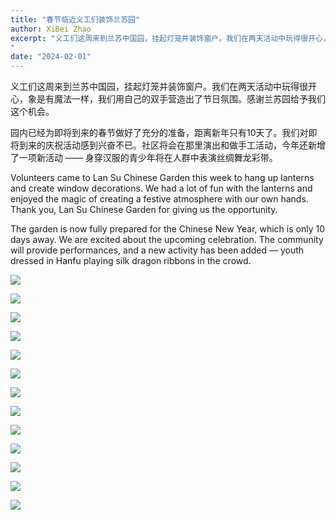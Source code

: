 ```yaml
---
title: "春节临近义工们装饰兰苏园"
author: XiBei Zhao
excerpt: "义工们这周来到兰苏中国园，挂起灯笼并装饰窗户。我们在两天活动中玩得很开心，象是有魔法一样，我们用自己的双手营造出了节日氛围。感谢兰苏园给予我们这个机会。园内已经为即将到来的春节做好了充分的准备，距离新年只有10天了。我们对即将到来的庆祝活动感到兴奋不已。社区将会在那里演出和做手工活动，今年还新增了一项新活动 —— 身穿汉服的青少年将在人群中表演丝绸舞龙彩带。
"
date: "2024-02-01"
---
```


义工们这周来到兰苏中国园，挂起灯笼并装饰窗户。我们在两天活动中玩得很开心，象是有魔法一样，我们用自己的双手营造出了节日氛围。感谢兰苏园给予我们这个机会。

园内已经为即将到来的春节做好了充分的准备，距离新年只有10天了。我们对即将到来的庆祝活动感到兴奋不已。社区将会在那里演出和做手工活动，今年还新增了一项新活动 —— 身穿汉服的青少年将在人群中表演丝绸舞龙彩带。

Volunteers came to Lan Su Chinese Garden this week to hang up lanterns and create window decorations. We had a lot of fun with the lanterns and enjoyed the magic of creating a festive atmosphere with our own hands.  Thank you, Lan Su Chinese Garden for giving us the opportunity.

The garden is now fully prepared for the Chinese New Year, which is only 10 days away. We are excited about the upcoming celebration. The community will provide performances, and a new activity has been added — youth dressed in Hanfu playing silk dragon ribbons in the crowd.


![](https://res.cloudinary.com/dhngj18do/image/upload/f_auto,q_auto/v1/images/424638591_374691931862562_114894890777974248_n)

![](https://res.cloudinary.com/dhngj18do/image/upload/f_auto,q_auto/v1/images/423584156_374691798529242_5119520321999798194_n)

![](https://res.cloudinary.com/dhngj18do/image/upload/f_auto,q_auto/v1/images/424742950_374691851862570_100646136141251583_n)

![](https://res.cloudinary.com/dhngj18do/image/upload/f_auto,q_auto/v1/images/423583760_374692081862547_2085023531311784155_n)

![](https://res.cloudinary.com/dhngj18do/image/upload/f_auto,q_auto/v1/images/423539886_374691835195905_2306338667967979298_n)

![](https://res.cloudinary.com/dhngj18do/image/upload/f_auto,q_auto/v1/images/423584253_374691788529243_6793447907515736676_n)

![](https://res.cloudinary.com/dhngj18do/image/upload/f_auto,q_auto/v1/images/423583078_374692058529216_42720203247625013_n)

![](https://res.cloudinary.com/dhngj18do/image/upload/f_auto,q_auto/v1/images/423554440_374691991862556_1160060047176181075_n)

![](https://res.cloudinary.com/dhngj18do/image/upload/f_auto,q_auto/v1/images/423553929_374691895195899_8673505319891344158_n)

![](https://res.cloudinary.com/dhngj18do/image/upload/f_auto,q_auto/v1/images/423557697_374692101862545_6507745317010636971_n)

![](https://res.cloudinary.com/dhngj18do/image/upload/f_auto,q_auto/v1/images/423554182_374691711862584_4684495211705352847_n)

![](https://res.cloudinary.com/dhngj18do/image/upload/f_auto,q_auto/v1/images/424519523_792710386226926_3096248679202965367_n)

![](https://res.cloudinary.com/dhngj18do/image/upload/f_auto,q_auto/v1/images/424524470_792711686226796_2153722848880703683_n)
